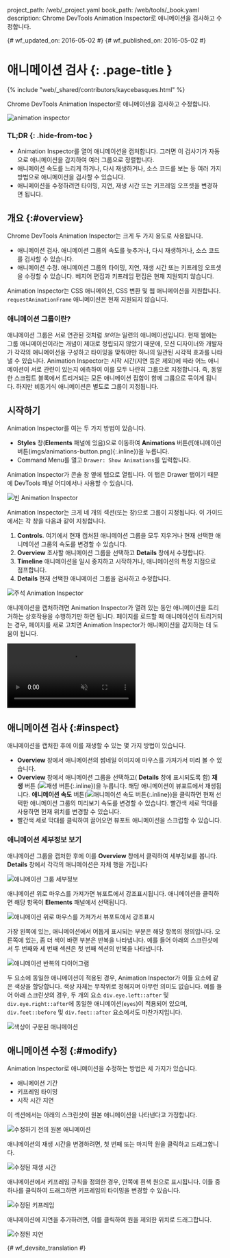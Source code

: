 project_path: /web/_project.yaml
book_path: /web/tools/_book.yaml
description: Chrome DevTools Animation Inspector로 애니메이션을 검사하고 수정합니다.

{# wf_updated_on: 2016-05-02 #}
{# wf_published_on: 2016-05-02 #}

# 애니메이션 검사 {: .page-title }

{% include "web/_shared/contributors/kaycebasques.html" %}

Chrome DevTools Animation Inspector로 애니메이션을
검사하고 수정합니다.

![animation inspector](imgs/animation-inspector.png)


### TL;DR {: .hide-from-toc }
- Animation Inspector를 열어 애니메이션을 캡처합니다. 그러면 이 검사기가 자동으로 애니메이션을 감지하여 여러 그룹으로 정렬합니다.
- 애니메이션 속도를 느리게 하거나, 다시 재생하거나, 소스 코드를 보는 등 여러 가지 방법으로 애니메이션을 검사할 수 있습니다.
- 애니메이션을 수정하려면 타이밍, 지연, 재생 시간 또는 키프레임 오프셋을 변경하면 됩니다.


## 개요 {:#overview}

Chrome DevTools Animation Inspector는 크게 두 가지 용도로 사용됩니다. 

* 애니메이션 검사. 애니메이션 그룹의 속도를 늦추거나, 다시 재생하거나, 
소스 코드를 검사할 수 있습니다. 
* 애니메이션 수정. 애니메이션 그룹의 타이밍, 지연, 재생 시간 
또는 키프레임 오프셋을 수정할 수 있습니다. 베지어 편집과 키프레임 
편집은 현재 지원되지 않습니다. 

Animation Inspector는 CSS 애니메이션,
CSS 변환 및 웹 애니메이션을 지원합니다. `requestAnimationFrame` 애니메이션은
현재 지원되지 않습니다.

### 애니메이션 그룹이란?

애니메이션 그룹은 서로 연관된 것처럼
*보이는* 일련의 애니메이션입니다. 현재 웹에는 그룹 애니메이션이라는 
개념이 제대로 정립되지 않았기 때문에, 모션 디자이너와 개발자가 각각의 애니메이션을 구성하고 
타이밍을 맞춰야만 하나의 일관된 시각적 효과를 나타낼 수 
있습니다. Animation Inspector는 
시작 시간(지연 등은 제외)에 따라 어느 애니메이션이 서로 관련이 있는지 에측하여 이를 모두 나란히 그룹으로 지정합니다.
즉, 동일한 스크립트 블록에서 트리거되는 모든 애니메이션 집합이 
함께 그룹으로 묶이게 됩니다. 하지만 비동기식 애니메이션은 별도로 그룹이 
지정됩니다. 

## 시작하기

Animation Inspector를 여는 두 가지 방법이 있습니다.

* **Styles** 창(**Elements** 패널에 있음)으로 이동하여 
**Animations** 버튼(![애니메이션 
 버튼(imgs/animations-button.png){:.inline})을 누릅니다. 
* Command Menu를 열고 `Drawer: Show Animations`를 입력합니다. 

Animation Inspector가 콘솔 창 옆에 탭으로 열립니다. 이 탭은
Drawer 탭이기 때문에 DevTools 패널 어디에서나 사용할 수 있습니다. 

![빈 Animation Inspector](imgs/empty-ai.png)

Animation Inspector는 크게 네 개의 섹션(또는 창)으로 그룹이 지정됩니다. 이 
가이드에서는 각 창을 다음과 같이 지칭합니다.

1. **Controls**. 여기에서 현재 캡처된 애니메이션
그룹을 모두 지우거나 현재 선택한 애니메이션 그룹의 속도를 변경할 수 있습니다.
2. **Overview** 조사할 애니메이션 그룹을 선택하고 
**Details** 창에서 수정합니다. 
3. **Timeline** 애니메이션을 일시 중지하고 시작하거나, 애니메이션의 특정 
지점으로 점프합니다. 
4. **Details** 현재 선택한
   애니메이션 그룹을 검사하고 수정합니다. 

![주석 Animation Inspector](imgs/annotated-animation-inspector.png)

애니메이션을 캡처하려면 Animation Inspector가 열려 있는 동안 애니메이션을 트리거하는 상호작용을
수행하기만 하면 됩니다. 페이지를 로드할 때 애니메이션이 
트리거되는 경우, 페이지를 새로 고치면 Animation Inspector가 애니메이션을 
감지하는 데 도움이 됩니다. 

<video src="animations/capture-animations.mp4"
       autoplay loop muted controls></video>

## 애니메이션 검사 {:#inspect}

애니메이션을 캡처한 후에 이를 재생할 수 있는 몇 가지 방법이 있습니다.

* **Overview** 창에서 애니메이션의 썸네일 이미지에 마우스를 가져가서 미리 볼 수 있습니다.
* **Overview** 창에서 애니메이션 그룹을 선택하고(
**Details** 창에 표시되도록 함) **재생** 버튼
(![재생 버튼](imgs/replay-button.png){:.inline})을 누릅니다. 해당 애니메이션이
 뷰포트에서 재생됩니다.
  **애니메이션 속도** 버튼(![애니메이션 속도
버튼](imgs/animation-speed-buttons.png){:.inline})을 클릭하면 현재 선택한 애니메이션 그룹의 미리보기
속도를 변경할 수 있습니다. 빨간색 세로 막대를 사용하면 
현재 위치를 변경할 수 있습니다. 
* 빨간색 세로 막대를 클릭하여 끌어오면 뷰포트 애니메이션을 스크럽할 수 있습니다. 

### 애니메이션 세부정보 보기

애니메이션 그룹을 캡처한 후에 이를 **Overview** 창에서 클릭하여 
세부정보를 봅니다. **Details** 창에서 각각의 애니메이션은 자체
행을 가집니다 

![애니메이션 그룹 세부정보](imgs/animation-group-details.png)

애니메이션 위로 마우스를 가져가면 뷰포트에서 강조표시됩니다. 애니메이션을
클릭하면 해당 항목이 **Elements** 패널에서 선택됩니다. 

![애니메이션 위로 마우스를 가져가서 
뷰포트에서 강조표시](imgs/highlight-animation.png)

가장 왼쪽에 있는, 애니메이션에서 어둡게 표시되는 부분은 해당 항목의 정의입니다. 오른쪽에 있는, 
좀 더 색이 바랜 부분은 반복을 나타냅니다. 예를 들어
아래의 스크린샷에서 두 번째와 세 번째 섹션은 첫 번째 섹션의 반복을 나타냅니다. 

![애니메이션 반복의 다이어그램](imgs/animation-iterations.png)

두 요소에 동일한 애니메이션이 적용된 경우, Animation
Inspector가 이들 요소에 같은 색상을 할당합니다. 색상 자체는 무작위로 정해지며 
아무런 의미도 없습니다.
예를 들어 아래 스크린샷의 경우, 두 개의 요소 `div.eye.left::after` 
및 `div.eye.right::after`에 동일한 애니메이션(`eyes`)이 적용되어 있으며, 
`div.feet::before` 및 `div.feet::after` 요소에서도 마찬가지입니다. 

![색상이 구분된 애니메이션](imgs/color-coded-animations.png)

## 애니메이션 수정 {:#modify}

Animation Inspector로 애니메이션을 수정하는 방법은 세 가지가 있습니다.

* 애니메이션 기간
* 키프레임 타이밍
* 시작 시간 지연

이 섹션에서는 아래의 스크린샷이 원본
애니메이션을 나타낸다고 가정합니다.

![수정하기 전의 원본 애니메이션](imgs/modify-original.png)

애니메이션의 재생 시간을 변경하려면, 첫 번째 또는 마지막
원을 클릭하고 드래그합니다.

![수정된 재생 시간](imgs/modify-duration.png)

애니메이션에서 키프레임 규칙을 정의한 경우, 안쪽에 흰색 원으로
표시됩니다. 이들 중 하나를 클릭하여 드래그하면 키프레임의 타이밍을 변경할 수
있습니다.

![수정된 키프레임](imgs/modify-keyframe.png)

애니메이션에 지연을 추가하려면, 이를 클릭하여 원을 제외한 위치로
드래그합니다. 

![수정된 지연](imgs/modify-delay.png)


{# wf_devsite_translation #}
